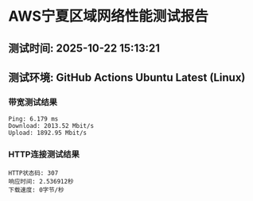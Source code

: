 # AWS宁夏区域网络性能测试报告
## 测试时间: 2025-10-22 15:13:21
## 测试环境: GitHub Actions Ubuntu Latest (Linux)

### 带宽测试结果
```
Ping: 6.179 ms
Download: 2013.52 Mbit/s
Upload: 1892.95 Mbit/s
```

### HTTP连接测试结果
```
HTTP状态码: 307
响应时间: 2.536912秒
下载速度: 0字节/秒
```

